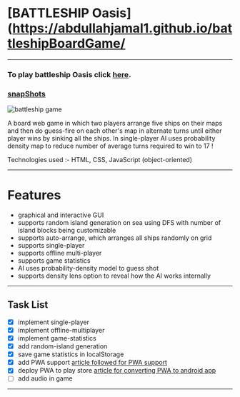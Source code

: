 # [BATTLESHIP Oasis](https://abdullahjamal1.github.io/battleshipBoardGame/ 
_______________________________________________________________________________________________________
 
### To play battleship Oasis click [here](https://abdullahjamal1.github.io/battleshipBoardGame/).
### [snapShots](snapShots/)
![battleship game](https://github.com/aj941ga/battleshipBoardGame/blob/master/snapShots/battleship-all.png)
 
A board web game in which two players arrange five ships on their maps and then do guess-fire on each
other's map in alternate turns until either player wins by sinking all the ships. In single-player AI 
uses probability density map to reduce number of average turns required to win to 17 !

Technologies used :- HTML, CSS, JavaScript (object-oriented)
_________________________________________________________________________________________________________
 # Features
 * graphical and interactive GUI
 * supports random island generation on sea using DFS with number of island blocks being customizable
 * supports auto-arrange, which arranges all ships randomly on grid
 * supports single-player
 * supports offline multi-player
 * supports game statistics
 * AI uses probability-density model to guess shot
 * supports density lens option to reveal how the AI works internally
 ________________________________________________________________________________________________________
 ## Task List
 
 - [x] implement single-player
 - [x] implement offline-multiplayer
 - [x] implement game-statistics
 - [x] add random-island generation
 - [x] save game statistics in localStorage
 - [x] add PWA support [article followed for PWA support](https://cloudbytes.dev/snippets/convert-a-pelican-website-to-pwa-using-workbox)
 - [x] deploy PWA to play store [article for converting PWA to android app](https://developers.google.com/codelabs/pwa-in-play#0)
 - [ ] add audio in game
 ________________________________________________________________________________________________________
 
